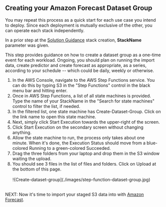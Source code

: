 ﻿## Creating your Amazon Forecast Dataset Group

You may repeat this process as a quick start for each use case you intend to deploy.  Since each deployment is mutually exclusive of the other, you can operate each stack independently.

In a prior step at the [Solution Guidance](SolutionGuidance.md) stack creation, **StackName** parameter was given.

This step provides guidance on how to create a dataset group as a one-time event for each workload.  Ongoing, you should plan on running the import data, create predictor and create forecast as appropriate, as a series, according to your schedule -- which could be daily, weekly or otherwise. 

1. In the AWS Console, navigate to the AWS Step Functions service.  You can do this by typing S3 in the "Step Functions" control in the black menu bar and hitting enter.
2. Once in AWS Step Functions, a list of all state machines is provided.  Type the name of your StackName in the "Search for state machines" control to filter the list, if needed.
3. In the filtered list, one state machine has Create-Dataset-Group.  Click on the link name to open this state machine.
4. Next, simply click Start Execution towards the upper-right of the screen.  
5. Click Start Execution on the secondary screen without changing anything.
6. Allow the state machine to run, the process only takes about one minute.  When it's done, the Execution Status should move from a blue-colored Running to a green-colored Succeeded.
7. Drag the three folders from your laptop and drop them in the S3 window waiting the upload.
8. You should see 3 files in the list of files and folders.  Click on Upload at the bottom of this page.
<br><br>
!{Create-dataset-group](./images/step-function-dataset-group.jpg)
<br><br>

NEXT: Now it's time to import your staged S3 data into with [Amazon Forecast](ImportData.md).
